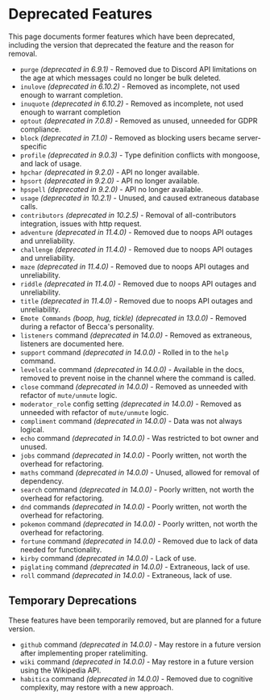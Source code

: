 # Deprecated Features

This page documents former features which have been deprecated, including the version that deprecated the feature and the reason for removal.

- `purge` *(deprecated in 6.9.1)* - Removed due to Discord API limitations on the age at which messages could no longer be bulk deleted.
- `inulove` *(deprecated in 6.10.2)* - Removed as incomplete, not used enough to warrant completion.
- `inuquote` *(deprecated in 6.10.2)* - Removed as incomplete, not used enough to warrant completion
- `optout` *(deprecated in 7.0.8)* - Removed as unused, unneeded for GDPR compliance.
- `block` *(deprecated in 7.1.0)* - Removed as blocking users became server-specific
- `profile` *(deprecated in 9.0.3)* - Type definition conflicts with mongoose, and lack of usage.
- `hpchar` *(deprecated in 9.2.0)* - API no longer available.
- `hpsort` *(deprecated in 9.2.0)* - API no longer available.
- `hpspell` *(deprecated in 9.2.0)* - API no longer available.
- `usage` *(deprecated in 10.2.1)* - Unused, and caused extraneous database calls.
- `contributors` *(deprecated in 10.2.5)* - Removal of all-contributors integration, issues with http request.
- `adventure` *(deprecated in 11.4.0)* - Removed due to noops API outages and unreliability.
- `challenge` *(deprecated in 11.4.0)* - Removed due to noops API outages and unreliability.
- `maze` *(deprecated in 11.4.0)* - Removed due to noops API outages and unreliability.
- `riddle` *(deprecated in 11.4.0)* - Removed due to noops API outages and unreliability.
- `title` *(deprecated in 11.4.0)* - Removed due to noops API outages and unreliability.
- `Emote Commands` *(boop, hug, tickle) (deprecated in 13.0.0)* - Removed during a refactor of Becca's personality.
- `listeners` command *(deprecated in 14.0.0)* - Removed as extraneous, listeners are documented here.
- `support` command *(deprecated in 14.0.0)* - Rolled in to the `help` command.
- `levelscale` command *(deprecated in 14.0.0)* - Available in the docs, removed to prevent noise in the channel where the command is called.
- `close` command *(deprecated in 14.0.0)* - Removed as unneeded with refactor of `mute/unmute` logic.
- `moderator_role` config setting *(deprecated in 14.0.0)* - Removed as unneeded with refactor of `mute/unmute` logic.
- `compliment` command *(deprecated in 14.0.0)* - Data was not always logical.
- `echo` command *(deprecated in 14.0.0)* - Was restricted to bot owner and unused.
- `jobs` command *(deprecated in 14.0.0)* - Poorly written, not worth the overhead for refactoring.
- `maths` command *(deprecated in 14.0.0)* - Unused, allowed for removal of dependency.
- `search` command *(deprecated in 14.0.0)* - Poorly written, not worth the overhead for refactoring.
- `dnd` commands *(deprecated in 14.0.0)* - Poorly written, not worth the overhead for refactoring.
- `pokemon` command *(deprecated in 14.0.0)* - Poorly written, not worth the overhead for refactoring.
- `fortune` command *(deprecated in 14.0.0)* - Removed due to lack of data needed for functionality.
- `kirby` command *(deprecated in 14.0.0)* - Lack of use.
- `piglating` command *(deprecated in 14.0.0)* - Extraneous, lack of use.
- `roll` command *(deprecated in 14.0.0)* - Extraneous, lack of use.

## Temporary Deprecations

These features have been temporarily removed, but are planned for a future version.

- `github` command *(deprecated in 14.0.0)* - May restore in a future version after implementing proper ratelimiting.
- `wiki` command *(deprecated in 14.0.0)* - May restore in a future version using the Wikipedia API.
- `habitica` command *(deprecated in 14.0.0)* - Removed due to cognitive complexity, may restore with a new approach.
